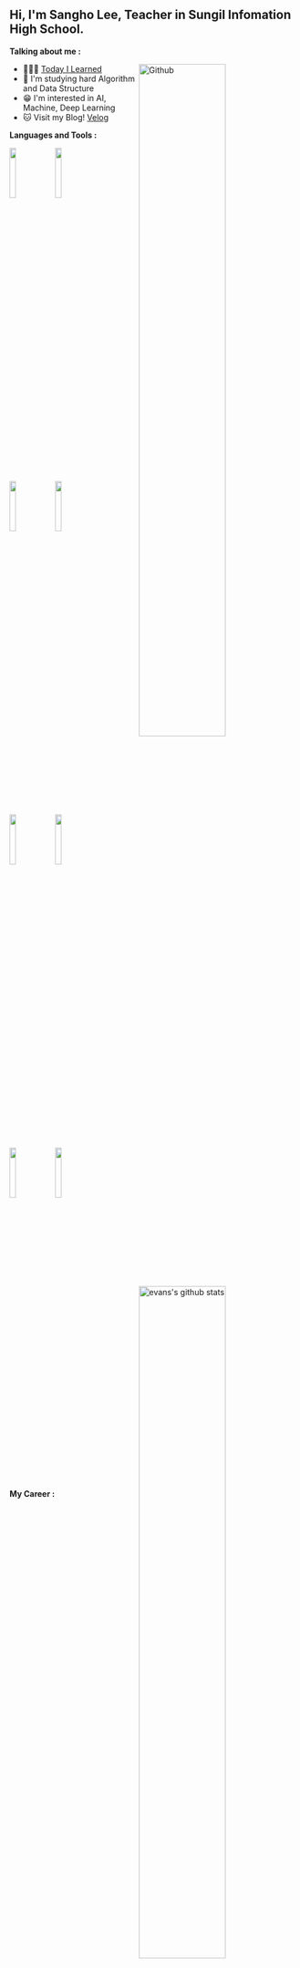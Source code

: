 <!-- ### Hi there 👋 -->

<!--
**iamevans/iamevans** is a ✨ _special_ ✨ repository because its `README.md` (this file) appears on your GitHub profile.

Here are some ideas to get you started:

- 🔭 I’m currently working on ...
- 🌱 I’m currently learning ...
- 👯 I’m looking to collaborate on ...
- 🤔 I’m looking for help with ...
- 💬 Ask me about ...
- 📫 How to reach me: ...
- 😄 Pronouns: ...
- ⚡ Fun fact: ...
-->
<!-- Your title -->
## Hi, I'm Sangho Lee, Teacher in Sungil Infomation High School.

<!-- Your badges
You can use the website to generate badges: https://shields.io/
-->
<!-- Talking about you -->
**Talking about me :**
 
<!-- Any image aligned to the right. Beware the width -->
<img width="55%" align="right" alt="Github" src="https://raw.githubusercontent.com/onimur/.github/master/.resources/git-header.svg" /> 

- 👨🏽‍💻 [Today I Learned](https://)
- 🥋 I'm studying hard Algorithm and Data Structure 
- 😁 I'm interested in AI, Machine, Deep Learning
- 🐱 Visit my Blog! [Velog](https://velog.io/@evans)

**Languages and Tools :** 

<!-- Your github readme stats
You can use this api: https://github.com/anuraghazra/github-readme-stats
-->

<p>
  <a href="https://github.com/iamevans">
    <img width="55%" align="right" alt="evans's github stats" src="https://github-readme-stats.vercel.app/api?username=iamevans&show_icons=true&hide_border=true" />
  </a>

  <!-- Your languages and tools. Be careful with the alignment. 
  You can use this sites to get logos: https://www.vectorlogo.zone or https://simpleicons.org/
  -->
  <code><img width="15%" src="https://www.vectorlogo.zone/logos/java/java-ar21.svg"></code>
  <code><img width="15%" src="https://www.vectorlogo.zone/logos/python/python-ar21.svg"></code>
  <br />
  <code><img width="15%" src="https://www.vectorlogo.zone/logos/djangoproject/djangoproject-ar21.svg"></code>
  <code><img width="15%" src="https://www.vectorlogo.zone/logos/nodejs/nodejs-ar21.svg"></code>
  <br />
  <code><img width="15%" src="https://www.vectorlogo.zone/logos/php/php-ar21.svg"></code>
  <code><img width="15%" src="https://www.vectorlogo.zone/logos/mysql/mysql-ar21.svg"></code>
  <br />
  <code><img width="15%" src="https://www.vectorlogo.zone/logos/oracle/oracle-ar21.svg"></code>
  <code><img width="15%" src="https://www.vectorlogo.zone/logos/git-scm/git-scm-ar21.svg"></code>
  <br />
</p>

<!-- Your hits or visitors
site: http://hits.dwyl.com or https://visitor-badge.glitch.me
Both apis are in trouble due to the number of requests, if you know any other to register visitors, great
-->

**My Career :** 

| Type | Date | Subject | Organization |
| ---- | ---- | ---- | ---- |
| Teacher | 2002.06 ~ 2004.02 | 정보교과목 | 밀양세종고등학교 |
| Teacher | 2004.03 ~ 2009.02 | Web Programming | 성일정보고등학교 |
| Teacher | 2009.03 ~ 2011.02 | 정보교과목 | 성일고등학교 |
| Teacher | 2011.03 ~ 현재 | Web Programming | 성일정보고등학교 |

<!-- This readme was created by Murillo Comino - https://github.com/onimur -->
